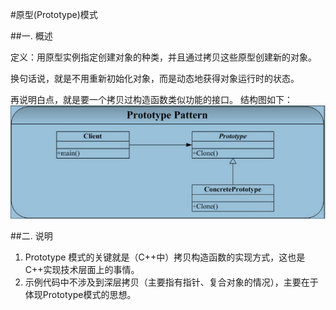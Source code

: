 #原型(Prototype)模式

##一. 概述

定义：用原型实例指定创建对象的种类，并且通过拷贝这些原型创建新的对象。

换句话说，就是不用重新初始化对象，而是动态地获得对象运行时的状态。

再说明白点，就是要一个拷贝过构造函数类似功能的接口。
结构图如下：
![结构图](./uml.png)

##二. 说明

1. Prototype 模式的关键就是（C++中）拷贝构造函数的实现方式，这也是C++实现技术层面上的事情。
2. 示例代码中不涉及到深层拷贝（主要指有指针、复合对象的情况），主要在于体现Prototype模式的思想。